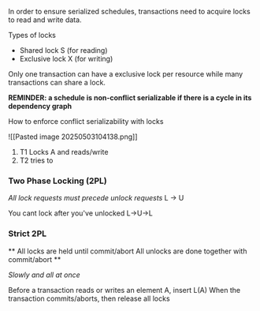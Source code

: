 In order to ensure serialized schedules, transactions need to acquire locks to read and write data. 

Types of locks
- Shared lock S (for reading)
- Exclusive lock X (for writing)

Only one transaction can have a exclusive lock per resource while many transactions can share a lock.

**REMINDER: a schedule is non-conflict serializable if there is a cycle in its dependency graph**

How to enforce conflict serializability with locks

![[Pasted image 20250503104138.png]]

1. T1 Locks A and reads/write
2. T2 tries to 

### Two Phase Locking (2PL)
*All lock requests must precede unlock requests* 
L -> U 

You cant lock after you've unlocked
L->U->L


### Strict 2PL

**
All locks are held until commit/abort
All unlocks are done together with commit/abort
**

*Slowly and all at once*

Before a transaction reads or writes an element A, insert L(A)
When the transaction commits/aborts, then release all locks